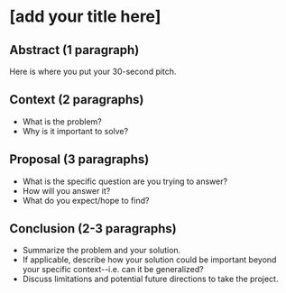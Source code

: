# [add your title here]

## Abstract (1 paragraph)

Here is where you put your 30-second pitch. 

## Context (2 paragraphs)

- What is the problem?
- Why is it important to solve?

## Proposal (3 paragraphs)

- What is the specific question are you trying to answer?
- How will you answer it?
- What do you expect/hope to find?

## Conclusion (2-3 paragraphs)

- Summarize the problem and your solution.
- If applicable, describe how your solution could be important beyond your specific context--i.e. can it be generalized?
- Discuss limitations and potential future directions to take the project.
  
